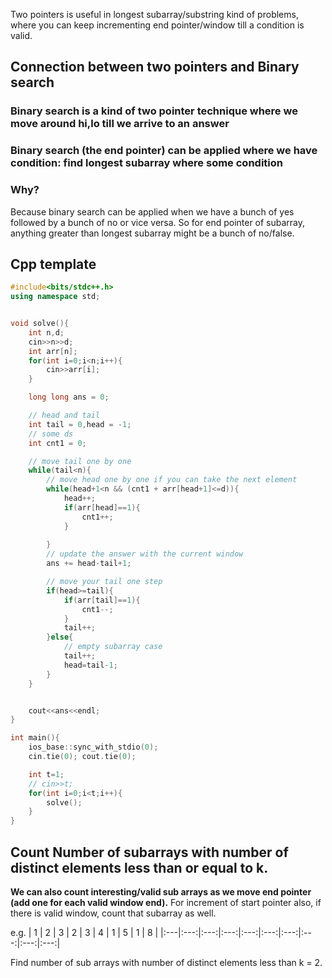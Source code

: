 
Two pointers is useful in longest subarray/substring kind of problems, where you can keep incrementing end pointer/window till a condition is valid.

## Connection between two pointers and Binary search

### Binary search is a kind of two pointer technique where we move around hi,lo till we arrive to an answer

### Binary search (the end pointer) can be applied where we have condition: find longest subarray where some condition

### Why? 

Because binary search can be applied when we have a bunch of yes followed by a bunch of no or vice versa.
So for end pointer of subarray, anything greater than longest subarray might be a bunch of no/false.

## Cpp template

```cpp
#include<bits/stdc++.h>
using namespace std;


void solve(){
	int n,d;
	cin>>n>>d;
	int arr[n];
	for(int i=0;i<n;i++){
		cin>>arr[i];
	}

	long long ans = 0;

	// head and tail
	int tail = 0,head = -1;
	// some ds
	int cnt1 = 0;

	// move tail one by one
	while(tail<n){
		// move head one by one if you can take the next element
		while(head+1<n && (cnt1 + arr[head+1]<=d)){
			head++;
			if(arr[head]==1){
				cnt1++;
			}
			
		}
		// update the answer with the current window
		ans += head-tail+1;

		// move your tail one step
		if(head>=tail){
			if(arr[tail]==1){
				cnt1--;
			}
			tail++;
		}else{
			// empty subarray case
			tail++;
			head=tail-1;
		}
	}


	cout<<ans<<endl;
}

int main(){
	ios_base::sync_with_stdio(0);
	cin.tie(0); cout.tie(0);

	int t=1;
	// cin>>t;
	for(int i=0;i<t;i++){
		solve();
	}
}
```

## Count Number of subarrays with number of distinct elements less than or equal to k.

**We can also count interesting/valid sub arrays as we move end pointer (add one for each valid window end).**
For increment of start pointer also, if there is valid window, count that subarray as well.

e.g. 
| 1  |  2  |  3  |  2  |  3  |  4  |  1  |  5  |  1  |  8  |
|:---|:---:|:---:|:---:|:---:|:---:|:---:|:---:|:---:|:---:|

Find number of sub arrays with number of distinct elements less than k = 2.

